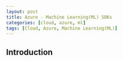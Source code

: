 ```yaml
---
layout: post
title: Azure - Machine Learning(ML) SDKs
categories: [cloud, azure, ml]
tags: [Cloud, Azure, Machine Learning(ML)]
---
```


## Introduction
